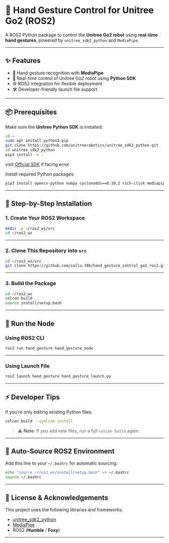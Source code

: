 # 🤖 Hand Gesture Control for Unitree Go2 (ROS2)

A ROS2 Python package to control the **Unitree Go2 robot** using **real-time hand gestures**, powered by `unitree_sdk2_python` and `MediaPipe`.

---

## ✨ Features

- 🤚 Hand gesture recognition with **MediaPipe**
- 🐾 Real-time control of Unitree Go2 robot using **Python SDK**
- ⚙️ ROS2 integration for flexible deployment
- 🛠️ Developer-friendly launch file support

---

## 📦 Prerequisites

Make sure the **Unitree Python SDK** is installed:

```bash
cd ~
sudo apt install python3-pip
git clone https://github.com/unitreerobotics/unitree_sdk2_python.git
cd unitree_sdk2_python
pip3 install -e .  
```
visit [Official SDK](https://github.com/unitreerobotics/unitree_sdk2_python.git)  if facing error



Install required Python packages:

```bash
pip3 install opencv-python numpy cyclonedds==0.10.2 rich-click mediapipe
```

---

## 🧰 Step-by-Step Installation

### 1. Create Your ROS2 Workspace

```bash
mkdir -p ~/ros2_ws/src
cd ~/ros2_ws
```

---

### 2. Clone This Repository into `src`

```bash
cd ~/ros2_ws/src
git clone https://github.com/sallu-786/hand_gesture_control_go2_ros2.git
```

---

### 3. Build the Package

```bash
cd ~/ros2_ws
colcon build
source install/setup.bash
```

---

## 🚀 Run the Node

### Using ROS2 CLI

```bash
ros2 run hand_gesture hand_gesture_node
```

---

### Using Launch File

```bash
ros2 launch hand_gesture hand_gesture_launch.py
```

---

## ⚡ Developer Tips

If you're only editing existing Python files:

```bash
colcon build --symlink-install
```

> ⚠️ **Note**: If you add new files, run a full `colcon build` again.

---

## 🧠 Auto-Source ROS2 Environment

Add this line to your `~/.bashrc` for automatic sourcing:

```bash
echo "source ~/ros2_ws/install/setup.bash" >> ~/.bashrc
source ~/.bashrc
```

---

## 📄 License & Acknowledgements

This project uses the following libraries and frameworks:

- [unitree_sdk2_python](https://github.com/unitreerobotics/unitree_sdk2_python)
- [MediaPipe](https://github.com/google/mediapipe)
- ROS2 (**Humble** / **Foxy**)

---

